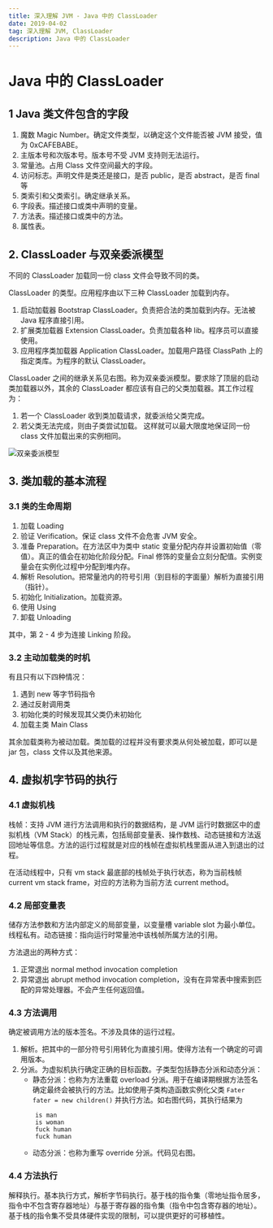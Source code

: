 ```yaml
---
title: 深入理解 JVM - Java 中的 ClassLoader
date: 2019-04-02
tag: 深入理解 JVM, ClassLoader
description: Java 中的 ClassLoader
---
```


# Java 中的 ClassLoader

## 1 Java 类文件包含的字段

1. 魔数 Magic Number。确定文件类型，以确定这个文件能否被 JVM 接受，值为 0xCAFEBABE。
2. 主版本号和次版本号。版本号不受 JVM 支持则无法运行。
3. 常量池。占用 Class 文件空间最大的字段。
4. 访问标志。声明文件是类还是接口，是否 public，是否 abstract，是否 final 等
5. 类索引和父类索引。确定继承关系。
6. 字段表。描述接口或类中声明的变量。
7. 方法表。描述接口或类中的方法。
8. 属性表。

## 2. ClassLoader 与双亲委派模型

不同的 ClassLoader 加载同一份 class 文件会导致不同的类。


ClassLoader 的类型。应用程序由以下三种 ClassLoader 加载到内存。

1. 启动加载器 Bootstrap ClassLoader。负责把合法的类加载到内存。无法被 Java 程序直接引用。
2. 扩展类加载器 Extension ClassLoader。负责加载各种 lib。程序员可以直接使用。
3. 应用程序类加载器 Application ClassLoader。加载用户路径 ClassPath 上的指定类库。为程序的默认 ClassLoader。

ClassLoader 之间的继承关系见右图。称为双亲委派模型。要求除了顶层的启动类加载器以外，其余的 ClassLoader 都应该有自己的父类加载器。其工作过程为：

1. 若一个 ClassLoader 收到类加载请求，就委派给父类完成。
2. 若父类无法完成，则由子类尝试加载。
这样就可以最大限度地保证同一份 class 文件加载出来的实例相同。

![双亲委派模型](https://img-blog.csdn.net/20180118174920669?watermark/2/text/aHR0cDovL2Jsb2cuY3Nkbi5uZXQvcWlhbjUyMGFv/font/5a6L5L2T/fontsize/400/fill/I0JBQkFCMA==/dissolve/70/gravity/SouthEast)

## 3. 类加载的基本流程

### 3.1 类的生命周期

1. 加载 Loading
2. 验证 Verification。保证 class 文件不会危害 JVM 安全。
3. 准备 Preparation。在方法区中为类中 static 变量分配内存并设置初始值（零值）。真正的值会在初始化阶段分配。Final 修饰的变量会立刻分配值。实例变量会在实例化过程中分配到堆内存。
4. 解析 Resolution。把常量池内的符号引用（到目标的字面量）解析为直接引用（指针）。
5. 初始化 Initialization。加载资源。
6. 使用 Using
7. 卸载 Unloading

其中，第 2 - 4 步为连接 Linking 阶段。

### 3.2 主动加载类的时机

有且只有以下四种情况：

1. 遇到 new 等字节码指令
2. 通过反射调用类
3. 初始化类的时候发现其父类仍未初始化
4. 加载主类 Main Class

其余加载类称为被动加载。类加载的过程并没有要求类从何处被加载，即可以是 jar 包，class 文件以及其他来源。

## 4. 虚拟机字节码的执行

### 4.1 虚拟机栈

栈帧：支持 JVM 进行方法调用和执行的数据结构，是 JVM 运行时数据区中的虚拟机栈（VM Stack）的栈元素，包括局部变量表、操作数栈、动态链接和方法返回地址等信息。方法的运行过程就是对应的栈帧在虚拟机栈里面从进入到退出的过程。

在活动线程中，只有 vm stack 最底部的栈帧处于执行状态，称为当前栈帧 current vm stack frame，对应的方法称为当前方法 current method。

### 4.2 局部变量表

储存方法参数和方法内部定义的局部变量，以变量槽 variable slot 为最小单位。线程私有。动态链接：指向运行时常量池中该栈帧所属方法的引用。

方法退出的两种方式：

1. 正常退出 normal method invocation completion
2. 异常退出 abrupt method invocation completion，没有在异常表中搜索到匹配的异常处理器。不会产生任何返回值。

### 4.3 方法调用

确定被调用方法的版本签名。不涉及具体的运行过程。

1. 解析。把其中的一部分符号引用转化为直接引用。使得方法有一个确定的可调用版本。
2. 分派。为虚拟机执行确定正确的目标函数。子类型包括静态分派和动态分派：
	+ 静态分派：也称为方法重载 overload 分派。用于在编译期根据方法签名确定最终会被执行的方法。比如使用子类构造函数实例化父类 `Fater fater = new children()` 并执行方法。如右图代码，其执行结果为
    ```text
		is man
		is woman
		fuck human
		fuck human
    ```
	+ 动态分派：也称为重写 override 分派。代码见右图。

### 4.4 方法执行

解释执行。基本执行方式，解析字节码执行。基于栈的指令集（零地址指令居多，指令中不包含寄存器地址）与基于寄存器的指令集（指令中包含寄存器的地址）。基于栈的指令集不受具体硬件实现的限制，可以提供更好的可移植性。
